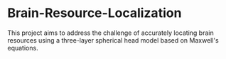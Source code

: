 # Brain-Resource-Localization
This project aims to address the challenge of accurately locating brain resources using a three-layer spherical head model based on Maxwell's equations.

